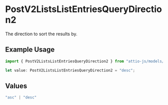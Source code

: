 # PostV2ListsListEntriesQueryDirection2

The direction to sort the results by.

## Example Usage

```typescript
import { PostV2ListsListEntriesQueryDirection2 } from "attio-js/models/operations/postv2listslistentriesquery.js";

let value: PostV2ListsListEntriesQueryDirection2 = "desc";
```

## Values

```typescript
"asc" | "desc"
```